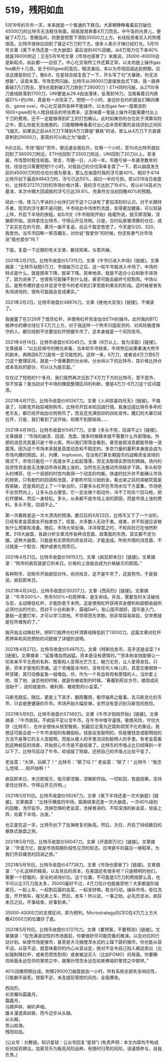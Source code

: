 # 519，残阳如血

5月19号的币市一天，本来就是一个普通的下跌日。大家眼睁睁看着前日破位45000刀的比特币无法稳住局面，摇摇晃晃奔着4万刀而去。中午饭的光景儿，便破了4万刀。至晚饭间，则更是短暂下滑到35000刀上方。长线投资者买入的热情很高，比特币很快拉回到了接近4万刀的下方。很多人表示子弹已经打光。5月10号文章《离下半场还差一次大崩盘》最后说的40%回撤，从6万阻力位下来40%就是36000附近；又在5月16号文章《市场也感冒了》末尾说，35000-40000会是新起点。如此都一一应验了。中心化交易所工作还算正常，以太坊链上操作gas fee飙升十几倍，处于600gwei的高位，暗流涌动。本以为市场回调达到预期，应该这便是到位了。晚8点，在星球总结复盘了一下，开头写了句“大暴跌，你无法想象”。话音未落，市场忽然闪崩。比特币从38000刀直接放血式下跌，竟一路奔着破3万刀而去，至9点竟刺破3万刀跌到了29000刀！ETH同时闪崩，从2700多刀直线跌落到1700刀。UNI更是从29.4自由落体，坠落到16刀。当我看着日内跌幅51%+的UNI，真是有一点惊呆了。短短一个小时，身边炒合约的朋友们瞬间爆仓，game over。中心化交易所各种不能操作，以太坊gas fee一度飙涨到1600+gwei的令人瞠目结舌的夸张费率，这意味着一笔链上操作可能需要付出上千刀的费用，还不一定能够得到矿工的打包确认。此时如果你的仓位处于清算风险之中，那么你是无法施救的，只能眼睁睁看着付出心血辛苦积累的金钱顷刻之间灰飞烟灭。如果说之前从6万刀下降到4万刀算是“暴跌”的话，那么从4万刀下方直接穿刺到29000刀，那真的可以称之为“崩盘”。

9点过后，市场“插针”完毕，便迅速全面拉升。仅用一个小时，至10点比特币就拉回到了36000刀附近。ETH也回到了2500刀附近，UNI回到了20刀以上。至凌晨，市场暂时稳住局面。常言，币圈一日，人间一年。币圈亏掉一年甚至数年的钱，往往也只需要短短1个小时。对我自己的仓位简单复盘了一下，若以崩盘发生前的45000刀时的仓位价值为基准，那么在崩盘时我的浮亏是40%，相对于4/14比特币创下最高64843刀时，浮亏已达55%，超过一半的亏损。若以519当日收盘价，比特币37270刀时的市场价格计算，我的浮亏达到了19.6%，若以4/14高点为基准，本次中期大回调我的浮亏已达39.6%，完美符合当初回撤40%的预期。

经此一场，练习八字诀的小伙伴们对于这个口诀有了更加深刻的认识。对于长期持币者，现货的浮亏都不是问题，牛市经此中场惨烈洗盘，变得更加健康，可以轻装上阵，开启下半场的旅程。如5/9文《牛市刚刚开始》结尾所说，毁灭即涅槃，涅槃即开始。坚持拿住比特币，守得云开见月明。只是，合约玩家被清算的仓位，成了实实在在的亏损，黄河一曲不复返，白云千载空悠悠了。今天是5/20，520，我爱你。当币市回眸一笑百媚生，对你说“我爱你”的时候，你还有勇气对市场说“我也爱你”吗？

下面，复盘一下近期的有关文章，数往知来，与君共飨。

2021年2月21日。比特币收盘价57315刀。文章《牛市已进入中场》[链接]。文章摘录：“比特币站稳5万刀、市值破万亿之后，这一轮牛市就进入中场了。中场的特点是什么，就是赔率下降，胜率下降。简单地讲，就是不适合小白和新手进场了，因为进来了，也很有可能赚不到什么钱，甚至可能会最终亏损割肉。中场以后，是熊市建好底仓并且坚守至今的老司机们享受胜利果实的阶段。这时候冒冒失失闯进场的，很有可能就会变成果实。”

2021年3月2日。比特币收盘价48674刀。文章《绝地大反攻》[链接]。不摘录了。

我披露了在2/29开了借贷杠杆，并使用杠杆资金加仓ETH的操作。此时我的BTC抵押仓的爆仓线位于2万刀上方。对于我这样一个熊市只囤现货的、对风险极度保守的人，都已经耐不住要加杠杆把握牛市了，这本身就是一个风险信号。

2021年4月14日。比特币收盘价63045刀。文章《6万以上，皆为浮盈》[链接]。文章摘录：“以比较保守的眼光来看，当本轮牛市结束，牛转熊后如果重演大熊市的剧本，再跌回6万刀是有一定可能性的。这样一来，6万刀，或者说4万刀至6万刀这个整理区间，就是一个很重要的分水岭。分水岭以下的比特币，其价格比持仓成本高处的部分，可以认为是实盈。”

仅仅过了短短的1个多月，我们竟然再次见到了4万刀下方的比特币。意不意外，惊不惊喜？我当初对于中场的横盘整理区间的判断，便是4万刀-6万刀这个区间震荡。

2021年4月17日。比特币收盘价60267刀。文章《人间惊喜四月天》[链接]。不摘录了。马斯克开始狂喊狗狗币，比特币开启本轮回调行情。我身边囤比特币多年的老币友，都已经开始加仓狗狗币了，而且还充满信仰的四处宣传。魔幻的大幕已经拉开，只是，我们看到了这开始，却猜不到那结局……

2021年4月19日。比特币收盘价54577刀。文章《多头不死，回调不止》[链接]。文章摘录：“市场的崩溃、回调、洗盘，很多时候根本就不需要什么外部理由。外部的消息充其量只是个导火索。所以我们常常会看到，甚至是假消息都能导致一波震荡。因为这个市场本来就是高度动态和不稳定的。多空力量的蓄积本身就会成为市场内爆的原因。对，内爆，implosion。在没有打算长期囤币的战略资金进场的情况下，市场只能在一个高度水平上起起落落，而无法取得实质性的跨越。场内的投资性资金是无法推动市场长期上涨的，当然也无法推动市场稳步下跌。多头和空头的博弈，在一个局部的时空内取得一个动态的均衡。快速的拉升并不能确认市场的趋势，只有剧烈的回调和洗盘，才能吹尽狂沙始到金，看出来之前的突破究竟是假突破，还是真的迈上了一个新台阶。只要多头杠杆在市场水位下方富集，市场绝不会贸然向上，让多头白占便宜。它一定会做个假动作，冷不丁的杀个回马枪，把杠杆爆掉，然后一身轻松。多头，从来都不是市场上涨的原因，而是市场上涨的燃料。多头不死，回调不止。”

第一次暴跌是这一次大清洗的预演。数日后的4月23日，比特币又下了一个台阶。已经有老韭菜朋友开始害怕了。但是，大多数人无动于衷。或者，并不知道应该做些什么预案和准备。随后，市场大举反弹。洋洋得意之时，不知风险已在悄然积累。519大崩盘，各路分析文章流传各种消息面、政策面的东西，其实都不足为据。这种大崩盘，只能是有实质性的资金异动，才能造成。所有外围的消息面，不过就是一个配合、掩护或者化用而已。

2021年4月21日。比特币收盘价56153刀。文章《疯狂即末日》[链接]。文章摘录：“狗市的疯狂就是它的末日。价格的上涨就会成为价格破灭的原因。”

各种狗币、动物币开始疯狂炒作。坊间戏言，这不是牛市了，这是狗市。于是我说，疯狂即末日。

2021年4月24日。比特币收盘价50207刀。文章《西风烈》[链接]。文章摘录：“牛市300%+、熊市500%+的质押率，是生命线。并且，需要及时关注破线与否，主动降低杠杆，才能防患于未然。这是使用杠杆获得资金便利和超额收益所必须付出的代价。而对于小白和新手，莫碰DeFi，耐心囤币就好。囤币是入门，基础一定要打牢，才可以学习其他。不学爬而先学跑，则非常容易摔跤，交学费就是在所难免的了。”

我开始主动降杠杆。把BTC抵押仓杠杆清算线降低到了13000刀。这篇文章对杠杆质押率和风险预防的问题做了详细的说明。

2021年4月27日。比特币收盘价54975刀。文章《特斯拉卖币，高手还是韭菜？》[链接]。文章摘录：“鲨鱼嗜血而凶猛。资本是没有感情的。”“资本和金钱能够让一切本来平平无奇的名称、图案和人变得光芒万丈，魅力无穷，让人爱得发狂。只是，资本才是他的灵魂。这个灵魂是冰冷的，没有任何人味儿的，其意志像钢铁一样坚硬，其行动像鲨鱼一般嗜血。你，作为一个有血有肉有感情的人，当你爱上他、信了他、迷恋他的时候，就是你被收割的时候。‘春蚕到死丝方尽，蜡炬成灰泪始干’，说的就是你，被利用、被收割的小韭菜。”

马斯克跳反。随后，更是上下其手，翻雨覆雨，极尽操弄之能事。去马斯克化的币市，只会是更健康的币市。市场开始大幅反弹，全然没有意识到马斯克的危险。

2021年5月9日。比特币收盘价57369刀。文章《牛市才刚刚开始》[链接]。文章摘录：「牛市疯狂。不疯狂不足以言牛市。在牛市中恪守谨慎，敬畏风险，守住大饼（比特币），也许会很快从倍受敬佩，到最后沦落为迂腐和顽冥不化的象征。我想这可能会是一个牛市进程的有趣指标。钱是会变聪明的，但是傻钱变成聪明钱的方法不是等它的主人变聪明，而是从傻人的手里流动到聪明人的手里。有老韭菜看到这种疯狂的场景，开始担心牛市是不是结束了。比特币的市值占比已经降到一半以下了。比特币启动了牛市，却成就了狗屎，还把自己的市值占比给干低了。

老韭菜：“大饼，玩砸了！”
比特币：“砸了吗？”
老韭菜：“砸了！”
比特币：“我怎么觉得……刚开始啊！”

疯狂即末日，末日即毁灭，毁灭即涅槃，涅槃即开始。一切轮回，皆是因果。坚持拿住比特币，守得云开见月明。」

2021年5月10日。比特币收盘价58287刀。文章《离下半场还差一次大崩盘》[链接]。文章摘录：“比特币横盘的中场，距离结束还差一次大崩盘，一次40%级别的回撤，洗尽铅华。洗掉恐惧的老韭菜，洗掉冒进的、不知深浅的新韭菜，轻装上阵，向着下半场，出发。”

也正是在这一天，比特币创下了反弹修复的新高。然后，次日，开启了持续数日的暴跌式崩盘之旅。

2021年5月11日。比特币收盘价56047刀。文章《开盘即万亿》[链接]。文章摘录：“开盘万亿，就是市场周期阶段性见顶的标志。压垮疯牛的最后一根稻草，为我们开启痛苦的回调之旅。”

2021年5月16日。比特币收盘价47738刀。文章《市场也感冒了》[链接]。文章摘录：“小扎这样的精英，以及背后的资本，在美国还有很多吧？只是精明的他们，需要一个舒服的、安全的进场价位。这个位置，不可能是3万刀的两倍那么高，也不可以比3万刀高太多，35000最好不过，4万刀估计也能接受吧？大家都是阶级弟兄，一起上车，一起割后面的韭菜，一起发财嘛。联合行动，操纵市场，低位洗盘，开开倒车，接兄弟上车，然后，发车！所以说，一事之始，必先历坚冰。疯狂末日之后，坏事结束，好事到来。”

35000-40000刀的支撑区间，即为预判。Microstrategy的CEO在4万刀上方大概42000刀的位置抄了底。

2021年5月19日。比特币收盘价37270刀。文章《要预案，不要预测》[链接]。文章摘录：“在充满波动性的市场面前，你要做好尽可能完备的推演，以及对应的行动计划。纵使市场是猴市，甚至是大马猴搅浑水式的上蹿下跳的猴市，你也能从容不迫。从容不迫，就意味着你的内心从容淡定，绝对不会令自己陷入被迫卖出（比如强制降杠杆，或者恐慌性割肉）或者被迫买入（比如FOMO）的局面。你要确信局面永远在你的掌控之中，就像孙悟空永远在如来佛祖的掌控之中那样。”

40%回撤预期达成。附赠29000刀崩盘放血一小时。所有系统全部失去响应性，只能躺平装死。预案不足，未及提前管控的风险，全面爆发。

西风烈，\
长空雁叫霜晨月。\
霜晨月，\
马蹄声碎，喇叭声咽。\
雄关漫道真如铁，而今迈步从头越。\
从头越，\
苍山如海，\
残阳如血。

(公众号：刘教链。知识星球：公众号回复“星球”)
(免责声明：本文内容均不构成任何投资建议。加密货币为极高风险品种，有随时归零的风险，请谨慎参与，自我负责。)
